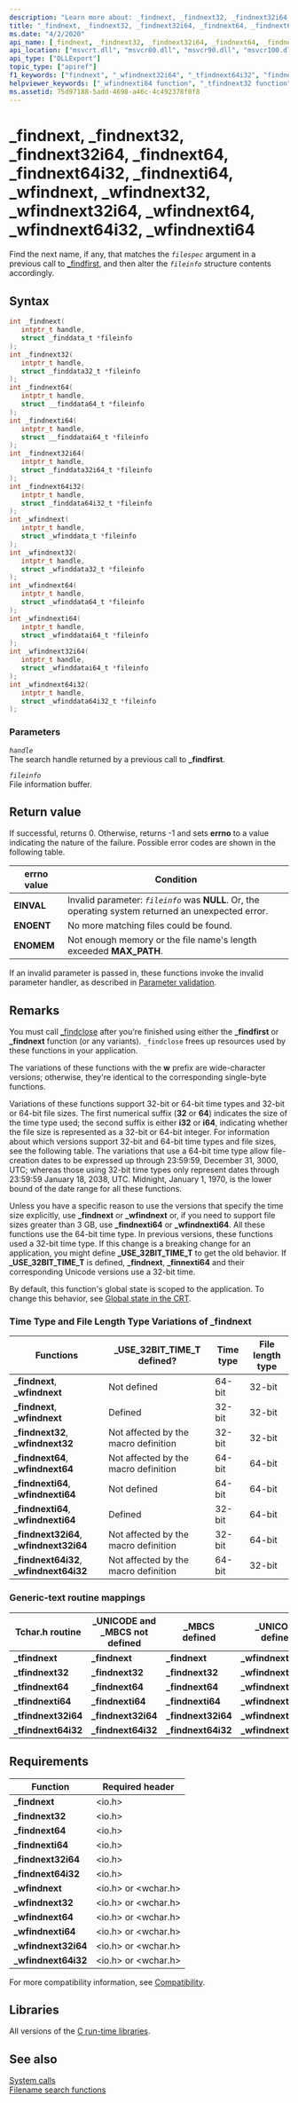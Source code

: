 ```yaml
---
description: "Learn more about: _findnext, _findnext32, _findnext32i64, _findnext64, _findnext64i32, _findnexti64, _wfindnext, _wfindnext32, _wfindnext32i64, _wfindnext64, _wfindnext64i32, _wfindnexti64"
title: "_findnext, _findnext32, _findnext32i64, _findnext64, _findnext64i32, _findnexti64, _wfindnext, _wfindnext32, _wfindnext32i64, _wfindnext64, _wfindnext64i32, _wfindnexti64"
ms.date: "4/2/2020"
api_name: [_findnext, _findnext32, _findnext32i64, _findnext64, _findnext64i32, _findnexti64, _wfindnext, _wfindnext32, _wfindnext32i64, _wfindnext64, _wfindnext64i32, _wfindnexti64, "_o__findnext32", "_o__findnext32i64", "_o__findnext64", "_o__findnext64i32", "_o__wfindnext32", "_o__wfindnext32i64", "_o__wfindnext64", "_o__wfindnext64i32"]
api_location: ["msvcrt.dll", "msvcr80.dll", "msvcr90.dll", "msvcr100.dll", "msvcr100_clr0400.dll", "msvcr110.dll", "msvcr110_clr0400.dll", "msvcr120.dll", "msvcr120_clr0400.dll", "ucrtbase.dll", "api-ms-win-crt-filesystem-l1-1-0.dll", "api-ms-win-crt-private-l1-1-0.dll"]
api_type: ["DLLExport"]
topic_type: ["apiref"]
f1_keywords: ["findnext", "_wfindnext32i64", "_tfindnext64i32", "findnext32", "findnext32i64", "wfindnext64i32", "_wfindnext", "tfindnext64", "findnexti64", "_findnexti64", "_tfindnexti64", "_findnext64i32", "tfindnexti64", "tfindnext32", "_wfindnext64i32", "findnext64i32", "_findnext", "_tfindnext32i64", "_wfindnext64", "wfindnext", "wfindnext32", "tfindnext32i64", "_findnext64", "_tfindnext64", "_wfindnext32", "findnext64", "_findnext32i64", "tfindnext", "wfindnexti64", "tfindnext64i32", "_tfindnext32", "wfindnext32i64", "wfindnext64", "_wfindnexti64", "_tfindnext", "_findnext32"]
helpviewer_keywords: ["_wfindnexti64 function", "_tfindnext32 function", "wfindnexti64 function", "_wfindnext32i64 function", "findnext32i64 function", "tfindnext64i32 function", "_tfindnext64i32 function", "_findnext function", "findnext64i32 function", "_tfindnext function", "findnext32 function", "tfindnext32 function", "_findnext32 function", "_tfindnext32i64 function", "_wfindnext function", "tfindnext function", "_findnext64 function", "findnext64 function", "_findnext64i32 function", "wfindnext32i64 function", "findnext function", "wfindnext32 function", "_wfindnext64i32 function", "findnexti64 function", "_wfindnext64 function", "_findnext32i64 function", "_findnexti64 function", "_tfindnext64 function", "wfindnext64i32 function", "tfindnexti64 function", "wfindnext64 function", "wfindnext function", "tfindnext64 function", "_wfindnext32 function", "tfindnext32i64 function", "_tfindnexti64 function"]
ms.assetid: 75d97188-5add-4698-a46c-4c492378f0f8
---
```

# _findnext, _findnext32, _findnext32i64, _findnext64, _findnext64i32, _findnexti64, _wfindnext, _wfindnext32, _wfindnext32i64, _wfindnext64, _wfindnext64i32, _wfindnexti64

Find the next name, if any, that matches the *`filespec`* argument in a previous call to [_findfirst](findfirst-functions.md), and then alter the *`fileinfo`* structure contents accordingly.

## Syntax

```C
int _findnext(
   intptr_t handle,
   struct _finddata_t *fileinfo
);
int _findnext32(
   intptr_t handle,
   struct _finddata32_t *fileinfo
);
int _findnext64(
   intptr_t handle,
   struct __finddata64_t *fileinfo
);
int _findnexti64(
   intptr_t handle,
   struct __finddatai64_t *fileinfo
);
int _findnext32i64(
   intptr_t handle,
   struct _finddata32i64_t *fileinfo
);
int _findnext64i32(
   intptr_t handle,
   struct _finddata64i32_t *fileinfo
);
int _wfindnext(
   intptr_t handle,
   struct _wfinddata_t *fileinfo
);
int _wfindnext32(
   intptr_t handle,
   struct _wfinddata32_t *fileinfo
);
int _wfindnext64(
   intptr_t handle,
   struct _wfinddata64_t *fileinfo
);
int _wfindnexti64(
   intptr_t handle,
   struct _wfinddatai64_t *fileinfo
);
int _wfindnext32i64(
   intptr_t handle,
   struct _wfinddatai64_t *fileinfo
);
int _wfindnext64i32(
   intptr_t handle,
   struct _wfinddata64i32_t *fileinfo
);
```

### Parameters

*`handle`*<br/>
The search handle returned by a previous call to **_findfirst**.

*`fileinfo`*<br/>
File information buffer.

## Return value

If successful, returns 0. Otherwise, returns -1 and sets **errno** to a value indicating the nature of the failure. Possible error codes are shown in the following table.

|errno value|Condition|
|-|-|
| **EINVAL** | Invalid parameter: *`fileinfo`* was **NULL**. Or, the operating system returned an unexpected error. |
| **ENOENT** | No more matching files could be found. |
| **ENOMEM** | Not enough memory or the file name's length exceeded **MAX_PATH**. |

If an invalid parameter is passed in, these functions invoke the invalid parameter handler, as described in [Parameter validation](../parameter-validation.md).

## Remarks

You must call [_findclose](findclose.md) after you're finished using either the **_findfirst** or **_findnext** function (or any variants). `_findclose` frees up resources used by these functions in your application.

The variations of these functions with the **w** prefix are wide-character versions; otherwise, they're identical to the corresponding single-byte functions.

Variations of these functions support 32-bit or 64-bit time types and 32-bit or 64-bit file sizes. The first numerical suffix (**32** or **64**) indicates the size of the time type used; the second suffix is either **i32** or **i64**, indicating whether the file size is represented as a 32-bit or 64-bit integer. For information about which versions support 32-bit and 64-bit time types and file sizes, see the following table. The variations that use a 64-bit time type allow file-creation dates to be expressed up through 23:59:59, December 31, 3000, UTC; whereas those using 32-bit time types only represent dates through 23:59:59 January 18, 2038, UTC. Midnight, January 1, 1970, is the lower bound of the date range for all these functions.

Unless you have a specific reason to use the versions that specify the time size explicitly, use **_findnext** or **_wfindnext** or, if you need to support file sizes greater than 3 GB, use **_findnexti64** or **_wfindnexti64**. All these functions use the 64-bit time type. In previous versions, these functions used a 32-bit time type. If this change is a breaking change for an application, you might define **_USE_32BIT_TIME_T** to get the old behavior. If **_USE_32BIT_TIME_T** is defined, **_findnext**, **_finnexti64** and their corresponding Unicode versions use a 32-bit time.

By default, this function's global state is scoped to the application. To change this behavior, see [Global state in the CRT](../global-state.md).

### Time Type and File Length Type Variations of _findnext

|Functions|**_USE_32BIT_TIME_T** defined?|Time type|File length type|
|---------------|----------------------------------|---------------|----------------------|
|**_findnext**, **_wfindnext**|Not defined|64-bit|32-bit|
|**_findnext**, **_wfindnext**|Defined|32-bit|32-bit|
|**_findnext32**, **_wfindnext32**|Not affected by the macro definition|32-bit|32-bit|
|**_findnext64**, **_wfindnext64**|Not affected by the macro definition|64-bit|64-bit|
|**_findnexti64**, **_wfindnexti64**|Not defined|64-bit|64-bit|
|**_findnexti64**, **_wfindnexti64**|Defined|32-bit|64-bit|
|**_findnext32i64**, **_wfindnext32i64**|Not affected by the macro definition|32-bit|64-bit|
|**_findnext64i32**, **_wfindnext64i32**|Not affected by the macro definition|64-bit|32-bit|

### Generic-text routine mappings

|Tchar.h routine|_UNICODE and _MBCS not defined|_MBCS defined|_UNICODE defined|
|---------------------|--------------------------------------|--------------------|-----------------------|
|**_tfindnext**|**_findnext**|**_findnext**|**_wfindnext**|
|**_tfindnext32**|**_findnext32**|**_findnext32**|**_wfindnext32**|
|**_tfindnext64**|**_findnext64**|**_findnext64**|**_wfindnext64**|
|**_tfindnexti64**|**_findnexti64**|**_findnexti64**|**_wfindnexti64**|
|**_tfindnext32i64**|**_findnext32i64**|**_findnext32i64**|**_wfindnext32i64**|
|**_tfindnext64i32**|**_findnext64i32**|**_findnext64i32**|**_wfindnext64i32**|

## Requirements

|Function|Required header|
|--------------|---------------------|
|**_findnext**|\<io.h>|
|**_findnext32**|\<io.h>|
|**_findnext64**|\<io.h>|
|**_findnexti64**|\<io.h>|
|**_findnext32i64**|\<io.h>|
|**_findnext64i32**|\<io.h>|
|**_wfindnext**|\<io.h> or \<wchar.h>|
|**_wfindnext32**|\<io.h> or \<wchar.h>|
|**_wfindnext64**|\<io.h> or \<wchar.h>|
|**_wfindnexti64**|\<io.h> or \<wchar.h>|
|**_wfindnext32i64**|\<io.h> or \<wchar.h>|
|**_wfindnext64i32**|\<io.h> or \<wchar.h>|

For more compatibility information, see [Compatibility](../compatibility.md).

## Libraries

All versions of the [C run-time libraries](../crt-library-features.md).

## See also

[System calls](../system-calls.md)\
[Filename search functions](../filename-search-functions.md)
